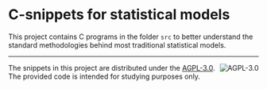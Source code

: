 # C-snippets for statistical models

This project contains C programs in the folder `src` to better understand the standard methodologies behind most traditional statistical models.

---

<a href="https://www.gnu.org/licenses/agpl-3.0.en.html"><img src="https://www.gnu.org/graphics/agplv3-155x51.png" align="right" alt = "AGPL-3.0" /></a>The snippets in this project are distributed under the [AGPL-3.0](https://www.gnu.org/licenses/agpl-3.0.en.html).  The provided code is intended for studying purposes only.
